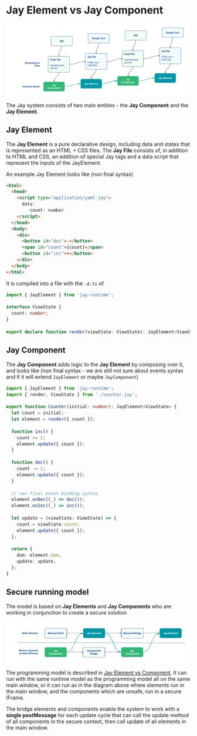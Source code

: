 # Jay Element vs Jay Component

![Overview](02%20-%20Jay%20Element%20vs%20Component.png 'Jay Element vs Component')

The Jay system consists of two main entities - the **Jay Component** and the **Jay Element**.

## Jay Element

The **Jay Element** is a pure declarative design, including data and states that is represented as an HTML + CSS files.
The **Jay File** consists of, in addition to HTML and CSS, an addition of special Jay tags and a data script
that represent the inputs of the JayElement.

An example Jay Element looks like (non final syntax)

```html
<html>
  <head>
    <script type="application/yaml-jay">
      data:
         count: number
    </script>
  </head>
  <body>
    <div>
      <button id="dec">-</button>
      <span id="count">{count}</span>
      <button id="inc">+</button>
    </div>
  </body>
</html>
```

It is compiled into a file with the `.d.ts` of

```typescript
import { JayElement } from 'jay-runtime';

interface ViewState {
  count: number;
}

export declare function render(viewState: ViewState): JayElement<ViewState>;
```

## Jay Component

The **Jay Component** adds logic to the **Jay Element** by composing over it, and looks like
(non final syntax - we are still not sure about events syntax and if it will extend `JayElement` or maybe `JayComponent`)

```typescript
import { JayElement } from 'jay-runtime';
import { render, ViewState } from './counter.jay';

export function Counter(initial: number): JayElement<ViewState> {
  let count = initial;
  let element = render({ count });

  function inc() {
    count += 1;
    element.update({ count });
  }

  function dec() {
    count -= 1;
    element.update({ count });
  }

  // non final event binding syntax
  element.onDec((_) => dec());
  element.onInc((_) => inc());

  let update = (viewState: ViewState) => {
    count = viewState.count;
    element.update({ count });
  };

  return {
    dom: element.dom,
    update: update,
  };
}
```

## Secure running model

The model is based on **Jay Elements** and **Jay Components** who are working in conjunction to create a secure solution

![Security Model](./02%20-%20Jay%20Element%20vs%20Jay%20Component%20-%20secure%20model.png 'Security Model')

The programming model is described in [Jay Element vs Component](./02%20-%20Jay%20Element%20vs%20Component.md).
It can run with the same runtime model as the programming model
all on the same main window, or it can run as in the diagram above where elements run in the main window,
and the components which are unsafe, run in a secure IFrame.

The bridge elements and components enable the system to work with a **single postMessage** for each update cycle
that can call the update method of all components in the secure context, then call update of all elements in the main window.
